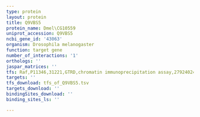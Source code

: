 ```yaml
---
type: protein
layout: protein
title: Q9VBS5
protein_name: Dmel\CG10559
uniprot_accession: Q9VBS5
ncbi_gene_id: '43063'
organism: Drosophila melanogaster
function: target gene
number_of_interactions: '1'
orthologs: ''
jaspar_matrices: ''
tfs: Raf,P11346,31221,GTRD,chromatin immunoprecipitation assay,27924024%5Buid%5D,No
targets: ''
tfs_download: tfs_of_Q9VBS5.tsv
targets_download: ''
bindingSites_download: ''
binding_sites_ls: ''

---
```

